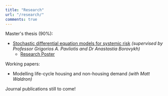 ```yaml
---
title: "Research"
url: "/research/"
comments: true
---
```


Master's thesis (90%):
- [Stochastic differential equation models for systemic risk](/post/Research/Li-Harry-Thesis.pdf) *(supervised by Professor Grigorios A. Pavliotis and Dr Anastastia Borovykh)*
  - [Research Poster](/post/Research/portrait_poster.pdf)

Working papers:
- Modelling life-cycle housing and non-housing demand *(with Matt Waldron)* 

Journal publications still to come!